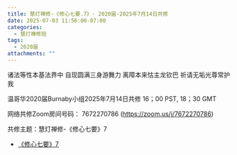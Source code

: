 ```yaml
---
title: 慧灯禅修-《修心七要.7》- 2020届-2025年7月14日共修
date: 2025-07-03 11:56:00-07:00
categories:
  - 慧灯禅修班
tags:
  - 2020届
attachments: ""
---
```

诸法等性本基法界中 自现圆满三身游舞力
离障本来怙主龙钦巴 祈请无垢光尊常护我

温哥华2020届Burnaby小组2025年7月14日共修
16；00 PST, 18；30 GMT

网络共修Zoom房间号码： 7672270786 (<https://zoom.us/j/7672270786>)

共修主题：慧灯禅修-《修心七要》7

* [《修心七要》7](https://www.fohuifayu.com/index.php/huideng-jiangtang/jingdian-jiedu/xiuxin-qiyao/969-l05019)






